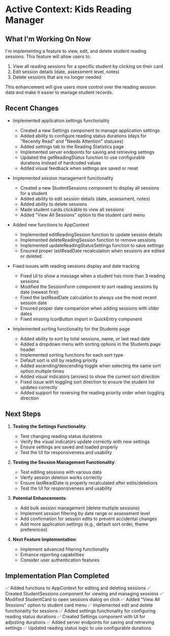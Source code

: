 # Active Context: Kids Reading Manager

## What I'm Working On Now
I'm implementing a feature to view, edit, and delete student reading sessions. This feature will allow users to:
1. View all reading sessions for a specific student by clicking on their card
2. Edit session details (date, assessment level, notes)
3. Delete sessions that are no longer needed

This enhancement will give users more control over the reading session data and make it easier to manage student records.

## Recent Changes
- Implemented application settings functionality
  - Created a new Settings component to manage application settings
  - Added ability to configure reading status durations (days for "Recently Read" and "Needs Attention" statuses)
  - Added settings tab to the Reading Statistics page
  - Implemented server endpoints for saving and retrieving settings
  - Updated the getReadingStatus function to use configurable durations instead of hardcoded values
  - Added visual feedback when settings are saved or reset

- Implemented session management functionality
  - Created a new StudentSessions component to display all sessions for a student
  - Added ability to edit session details (date, assessment, notes)
  - Added ability to delete sessions
  - Made student cards clickable to view all sessions
  - Added "View All Sessions" option to the student card menu

- Added new functions to AppContext
  - Implemented editReadingSession function to update session details
  - Implemented deleteReadingSession function to remove sessions
  - Implemented updateReadingStatusSettings function to save settings
  - Ensured proper lastReadDate recalculation when sessions are edited or deleted

- Fixed issues with reading sessions display and date tracking
  - Fixed UI to show a message when a student has more than 3 reading sessions
  - Modified the SessionForm component to sort reading sessions by date (newest first)
  - Fixed the lastReadDate calculation to always use the most recent session date
  - Ensured proper date comparison when adding sessions with older dates
  - Fixed missing IconButton import in QuickEntry component

- Implemented sorting functionality for the Students page
  - Added ability to sort by total sessions, name, or last read date
  - Added a dropdown menu with sorting options in the Students page header
  - Implemented sorting functions for each sort type
  - Default sort is still by reading priority
  - Added ascending/descending toggle when selecting the same sort option multiple times
  - Added visual indicators (arrows) to show the current sort direction
  - Fixed issue with toggling sort direction to ensure the student list updates correctly
  - Added support for reversing the reading priority order when toggling direction

## Next Steps
1. **Testing the Settings Functionality**:
   - Test changing reading status durations
   - Verify the visual indicators update correctly with new settings
   - Ensure settings are saved and loaded properly
   - Test the UI for responsiveness and usability

2. **Testing the Session Management Functionality**:
   - Test editing sessions with various data
   - Verify session deletion works correctly
   - Ensure lastReadDate is properly recalculated after edits/deletions
   - Test the UI for responsiveness and usability

3. **Potential Enhancements**:
   - Add bulk session management (delete multiple sessions)
   - Implement session filtering by date range or assessment level
   - Add confirmation for session edits to prevent accidental changes
   - Add more application settings (e.g., default sort order, theme preferences)

4. **Next Feature Implementation**:
   - Implement advanced filtering functionality
   - Enhance reporting capabilities
   - Consider user authentication features

## Implementation Plan Completed
✅ Added functions to AppContext for editing and deleting sessions
✅ Created StudentSessions component for viewing and managing sessions
✅ Modified StudentCard to open sessions dialog on click
✅ Added "View All Sessions" option to student card menu
✅ Implemented edit and delete functionality for sessions
✅ Added settings functionality for configuring reading status durations
✅ Created Settings component with UI for adjusting durations
✅ Added server endpoints for saving and retrieving settings
✅ Updated reading status logic to use configurable durations